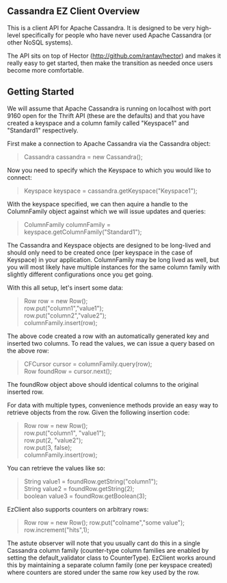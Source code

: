 Cassandra EZ Client Overview
----------------------------
This is a client API for Apache Cassandra. It is designed to be very high-level specifically for people who have never used Apache Cassandra (or other NoSQL systems). 

The API sits on top of Hector (http://github.com/rantav/hector) and makes it really easy to get started, then make the transition as needed once users become more comfortable.


Getting Started
---------------
We will assume that Apache Cassandra is running on localhost with port 9160 open for the Thrift API (these are the defaults) and that you have created a keyspace and a column family called "Keyspace1" and "Standard1" respectively. 

First make a connection to Apache Cassandra via the Cassandra object:

> Cassandra cassandra = new Cassandra();

Now you need to specify which the Keyspace to which you would like to connect:

> Keyspace keyspace = cassandra.getKeyspace("Keyspace1");

With the keyspace specified, we can then aquire a handle to the ColumnFamily object against which we will issue updates and queries:

> ColumnFamily columnFamily = keyspace.getColumnFamily("Standard1");

The Cassandra and Keyspace objects are designed to be long-lived and should only need to be created once (per keyspace in the case of Keyspace) in your application. ColumnFamily may be long lived as well, but you will most likely have multiple instances for the same column family with slightly different configurations once you get going. 

With this all setup, let's insert some data:

> Row row = new Row();    
> row.put("column1","value1");   
> row.put("column2","value2");    
> columnFamily.insert(row);    

The above code created a row with an automatically generated key and inserted two columns. To read the values, we can issue a query based on the above row:

> CFCursor cursor = columnFamily.query(row);    
> Row foundRow = cursor.next();

The foundRow object above should identical columns to the original inserted row. 

For data with multiple types, convenience methods provide an easy way to retrieve objects from the row. Given the following insertion code:

> Row row = new Row();    
> row.put("column1", "value1");    
> row.put(2, "value2");    
> row.put(3, false);    
> columnFamily.insert(row);   

You can retrieve the values like so:

> String value1 = foundRow.getString("column1");    
> String value2 = foundRow.getString(2);    
> boolean value3 = foundRow.getBoolean(3);

EzClient also supports counters on arbitrary rows:

> Row row = new Row();
> row.put("colname","some value");
> row.increment("hits",1);   

The astute observer will note that you usually cant do this in a single Cassandra column family (counter-type column families are enabled by setting the default_validator class to CounterType).
EzClient works around this by maintaining a separate column family (one per keyspace created) where counters are stored under the same row key used by the row.





